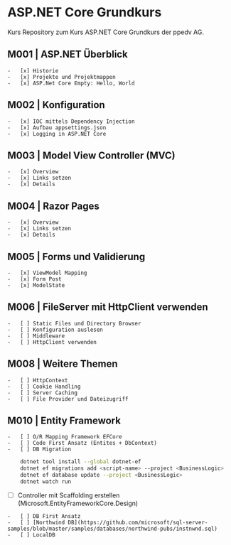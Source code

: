 # ASP.NET Core Grundkurs

Kurs Repository zum Kurs ASP.NET Core Grundkurs der ppedv AG.

## M001 | ASP.NET Überblick

	-   [x] Historie
	-   [x] Projekte und Projektmappen
	-   [x] ASP.Net Core Empty: Hello, World

## M002 | Konfiguration

	-   [x] IOC mittels Dependency Injection
	-   [x] Aufbau appsettings.json
	-   [x] Logging in ASP.NET Core

## M003 | Model View Controller (MVC)

	-	[x] Overview
	-	[x] Links setzen
	-	[x] Details

## M004 | Razor Pages

	-	[x] Overview
	-	[x] Links setzen
	-	[x] Details

## M005 | Forms und Validierung

	-	[x] ViewModel Mapping
	-	[x] Form Post
	-	[x] ModelState

## M006 | FileServer mit HttpClient verwenden

	-	[ ] Static Files und Directory Browser
	-   [ ] Konfiguration auslesen
	-   [ ] Middleware
	-   [ ] HttpClient verwenden

## M008 | Weitere Themen

	-   [ ] HttpContext
	-   [ ] Cookie Handling
	-   [ ] Server Caching
	-   [ ] File Provider und Dateizugriff

## M010 | Entity Framework

<!--
    - Microsoft.EntityFrameworkCore.SqlServer
    - Microsoft.EntityFrameworkCore.Tools
-->

	-   [ ] O/R Mapping Framework EFCore
	-   [ ] Code First Ansatz (Entites + DbContext)
	-   [ ] DB Migration

```bash
	dotnet tool install --global dotnet-ef
	dotnet ef migrations add <script-name> --project <BusinessLogic>
	dotnet ef database update --project <BusinessLogic>
	dotnet watch run
```

-   [ ] Controller mit Scaffolding erstellen (Microsoft.EntityFrameworkCore.Design)
<!--
	```bash
	dotnet tool install -g dotnet-aspnet-codegenerator

	dotnet-aspnet-codegenerator controller -name YourModelController -m YourModel -dc NorthwindDbContext -outDir Controllers -udl
	```
-->

	-   [ ] DB First Ansatz
	-   [ ] [Northwind DB](https://github.com/microsoft/sql-server-samples/blob/master/samples/databases/northwind-pubs/instnwnd.sql)
	-   [ ] LocalDB

<!--
	```bash
		SqlLocalDB create <InstanceName>
		SqlLocalDB start <InstanceName>
		SqlLocalDB info <InstanceName>

		-- Datenbank erstellen
		sqlcmd -S "(localdb)\mssqllocaldb" -Q "CREATE DATABASE NORTHWND;"

		-- Script ausführen
		sqlcmd -S "(localdb)\mssqllocaldb" -d NORTHWND -i instnwnd.sql

		-- Ausführung überprüfen
		sqlcmd -S "(localdb)\mssqllocaldb" -d NORTHWND -Q "SELECT * FROM sys.tables;"
	```
-->
